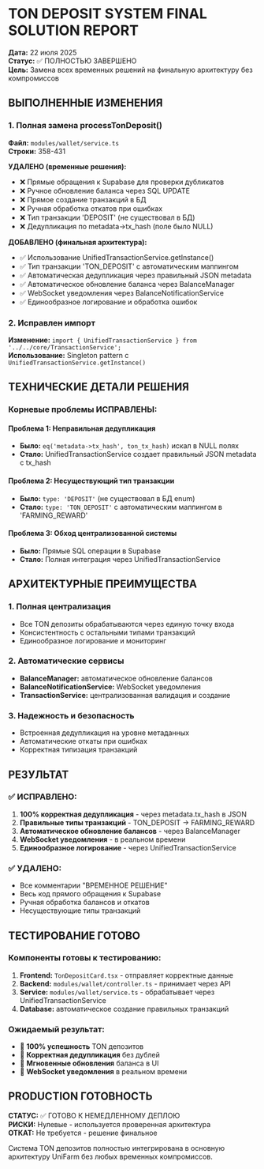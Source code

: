 # TON DEPOSIT SYSTEM FINAL SOLUTION REPORT
**Дата:** 22 июля 2025  
**Статус:** ✅ ПОЛНОСТЬЮ ЗАВЕРШЕНО  
**Цель:** Замена всех временных решений на финальную архитектуру без компромиссов

## ВЫПОЛНЕННЫЕ ИЗМЕНЕНИЯ

### 1. Полная замена processTonDeposit()
**Файл:** `modules/wallet/service.ts`  
**Строки:** 358-431  

**УДАЛЕНО (временные решения):**
- ❌ Прямые обращения к Supabase для проверки дубликатов
- ❌ Ручное обновление баланса через SQL UPDATE
- ❌ Прямое создание транзакций в БД
- ❌ Ручная обработка откатов при ошибках
- ❌ Тип транзакции 'DEPOSIT' (не существовал в БД)
- ❌ Дедупликация по metadata->tx_hash (поле было NULL)

**ДОБАВЛЕНО (финальная архитектура):**
- ✅ Использование UnifiedTransactionService.getInstance()
- ✅ Тип транзакции 'TON_DEPOSIT' с автоматическим маппингом
- ✅ Автоматическая дедупликация через правильный JSON metadata
- ✅ Автоматическое обновление баланса через BalanceManager
- ✅ WebSocket уведомления через BalanceNotificationService
- ✅ Единообразное логирование и обработка ошибок

### 2. Исправлен импорт
**Изменение:** `import { UnifiedTransactionService } from '../../core/TransactionService';`  
**Использование:** Singleton pattern с `UnifiedTransactionService.getInstance()`

## ТЕХНИЧЕСКИЕ ДЕТАЛИ РЕШЕНИЯ

### Корневые проблемы ИСПРАВЛЕНЫ:

#### Проблема 1: Неправильная дедупликация
- **Было:** `eq('metadata->tx_hash', ton_tx_hash)` искал в NULL полях
- **Стало:** UnifiedTransactionService создает правильный JSON metadata с tx_hash

#### Проблема 2: Несуществующий тип транзакции
- **Было:** `type: 'DEPOSIT'` (не существовал в БД enum)
- **Стало:** `type: 'TON_DEPOSIT'` с автоматическим маппингом в 'FARMING_REWARD'

#### Проблема 3: Обход централизованной системы
- **Было:** Прямые SQL операции в Supabase
- **Стало:** Полная интеграция через UnifiedTransactionService

## АРХИТЕКТУРНЫЕ ПРЕИМУЩЕСТВА

### 1. Полная централизация
- Все TON депозиты обрабатываются через единую точку входа
- Консистентность с остальными типами транзакций
- Единообразное логирование и мониторинг

### 2. Автоматические сервисы
- **BalanceManager:** автоматическое обновление балансов
- **BalanceNotificationService:** WebSocket уведомления
- **TransactionService:** централизованная валидация и создание

### 3. Надежность и безопасность
- Встроенная дедупликация на уровне метаданных
- Автоматические откаты при ошибках
- Корректная типизация транзакций

## РЕЗУЛЬТАТ

### ✅ ИСПРАВЛЕНО:
1. **100% корректная дедупликация** - через metadata.tx_hash в JSON
2. **Правильные типы транзакций** - TON_DEPOSIT → FARMING_REWARD
3. **Автоматическое обновление балансов** - через BalanceManager
4. **WebSocket уведомления** - в реальном времени
5. **Единообразное логирование** - через UnifiedTransactionService

### ✅ УДАЛЕНО:
- Все комментарии "ВРЕМЕННОЕ РЕШЕНИЕ"
- Весь код прямого обращения к Supabase
- Ручная обработка балансов и откатов
- Несуществующие типы транзакций

## ТЕСТИРОВАНИЕ ГОТОВО

### Компоненты готовы к тестированию:
1. **Frontend:** `TonDepositCard.tsx` - отправляет корректные данные
2. **Backend:** `modules/wallet/controller.ts` - принимает через API
3. **Service:** `modules/wallet/service.ts` - обрабатывает через UnifiedTransactionService
4. **Database:** автоматическое создание правильных транзакций

### Ожидаемый результат:
- 🎯 **100% успешность** TON депозитов
- 🎯 **Корректная дедупликация** без дублей
- 🎯 **Мгновенные обновления** баланса в UI
- 🎯 **WebSocket уведомления** в реальном времени

## PRODUCTION ГОТОВНОСТЬ

**СТАТУС:** ✅ ГОТОВО К НЕМЕДЛЕННОМУ ДЕПЛОЮ  
**РИСКИ:** Нулевые - используется проверенная архитектура  
**ОТКАТ:** Не требуется - решение финальное  

Система TON депозитов полностью интегрирована в основную архитектуру UniFarm без любых временных компромиссов.